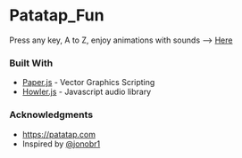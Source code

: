 # Patatap_Fun

Press any key, A to Z, enjoy animations with sounds --> [Here](https://lzhao819.github.io/Patatap_Fun/)

### Built With

* [Paper.js](http://paperjs.org/) - Vector Graphics Scripting
* [Howler.js](https://howlerjs.com/) - Javascript audio library

### Acknowledgments

* https://patatap.com
* Inspired by [@jonobr1](https://github.com/jonobr1/Neuronal-Synchrony#neuronal-synchrony) 
